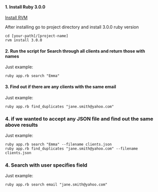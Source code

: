 #### 1. Install Ruby 3.0.0

[Install RVM](https://rvm.io/rvm/install)

After installing go to project directory and install 3.0.0 ruby version
```
cd [your-path]/[project-name]
rvm install 3.0.0
```

#### 2. Run the script for Search through all clients and return those with names

Just example:
```
ruby app.rb search "Emma"
```

#### 3. Find out if there are any clients with the same email

Just example:
```
ruby app.rb find_duplicates "jane.smith@yahoo.com"
```

### 4.  if we wanted to accept any JSON file and find out the same above results

Just example:
```
ruby app.rb search "Emma" --filename clients.json
ruby app.rb find_duplicates "jane.smith@yahoo.com" --filename clients.json
```

### 4. Search with user specifies field

Just example:
```
ruby app.rb search email "jane.smith@yahoo.com"
```